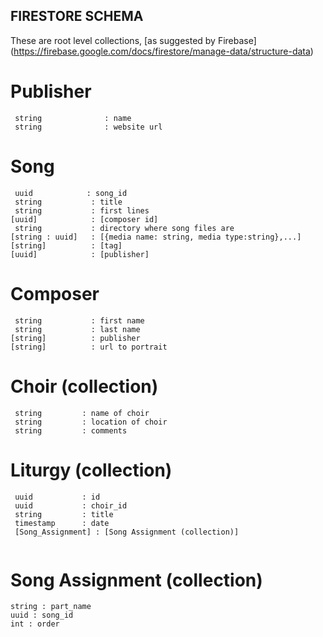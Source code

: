 ## FIRESTORE SCHEMA

These are root level collections, [as suggested by Firebase] (https://firebase.google.com/docs/firestore/manage-data/structure-data)

# Publisher
```
 string              : name
 string              : website url
```

# Song
```
 uuid            : song_id
 string           : title
 string           : first lines   
[uuid]            : [composer id]
 string           : directory where song files are
[string : uuid]   : [{media name: string, media type:string},...] 
[string]          : [tag]
[uuid]            : [publisher]
```
# Composer
```
 string           : first name
 string           : last name
[string]          : publisher
[string]          : url to portrait
```

# Choir (collection)
```
 string         : name of choir
 string         : location of choir
 string         : comments
```

# Liturgy (collection)
```
 uuid           : id
 uuid           : choir_id
 string         : title
 timestamp      : date
 [Song_Assignment] : [Song Assignment (collection)]
 
 ```
# Song Assignment (collection)
 
 ```
 string : part_name
 uuid : song_id
 int : order
 
